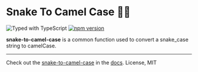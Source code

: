 # Snake To Camel Case 🐍🐫

![Typed with TypeScript](https://flat.badgen.net/badge/icon/Typed?icon=typescript&label&labelColor=blue&color=555555)
[![npm version](https://badge.fury.io/js/%40common-utilities%2Frot13.svg)](https://badge.fury.io/js/%40common-utilities%2snake-to-camel-case)

**snake-to-camel-case** is a common function used to convert a snake_case string to camelCase.

---

Check out the [snake-to-camel-case](https://www.common-utilities.com/utilities/packages/snake-to-camel-case) in the [docs](https://www.common-utilities.com). License, MIT

